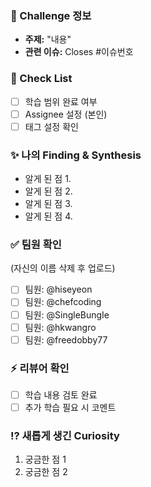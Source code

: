 ### 🌱 Challenge 정보
- **주제:** "내용"
- **관련 이슈:** Closes #이슈번호

### 📌 Check List
- [ ] 학습 범위 완료 여부
- [ ] Assignee 설정 (본인)
- [ ] 태그 설정 확인

### ✨ 나의 Finding & Synthesis
- 알게 된 점 1.
- 알게 된 점 2.
- 알게 된 점 3.
- 알게 된 점 4.

### ✅ 팀원 확인 
(자신의 이름 삭제 후 업로드)
- [ ] 팀원: @hiseyeon
- [ ] 팀원: @chefcoding 
- [ ] 팀원: @SingleBungIe 
- [ ] 팀원: @hkwangro
- [ ] 팀원: @freedobby77 

### ⚡ 리뷰어 확인
- [ ] 학습 내용 검토 완료
- [ ] 추가 학습 필요 시 코멘트

### ⁉️ 새롭게 생긴 Curiosity
1. 궁금한 점 1
1. 궁금한 점 2
